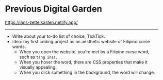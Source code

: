 # Previous Digital Garden
https://ians-zettelkasten.netlify.app/

---

- Write about your to-do list of choice, TickTick.
- Idea: my first coding project as an aesthetic website of Filipino curse words.
	- When you open the website, you're met by a Filipino curse word, such as `tang ina!`.
	- When you hover the word, there are CSS properties that make it visually appealing.
	- When you click something in the background, the word will change.
